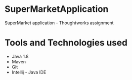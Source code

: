 # SuperMarketApplication
SuperMarket application - Thoughtworks assignment

# Tools and Technologies used
* Java 1.8
* Maven
* Git 
* Intellij - Java IDE
